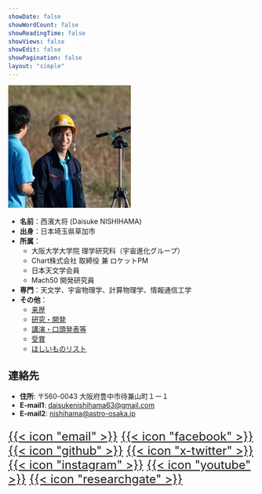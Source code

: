 ```yaml
---
showDate: false
showWordCount: false
showReadingTime: false
showViews: false
showEdit: false
showPagination: false
layout: "simple"
---
```


<img src="/img/profile.jpg" width="250px">

- **名前**：西濱大将 (Daisuke NISHIHAMA)
- **出身**：日本埼玉県草加市
- **所属**：
  - 大阪大学大学院 理学研究科（宇宙進化グループ）
  - Chart株式会社 取締役 兼 ロケットPM
  - 日本天文学会員
  - Mach50 開発研究員
- **専門**：天文学、宇宙物理学、計算物理学、情報通信工学
- **その他**：
  - [来歴](/cv)
  - [研究・開発](/res-dev)
  - [講演・口頭発表等](/presentation)
  - [受賞](/award)
  - [ほしいものリスト](https://www.amazon.jp/hz/wishlist/ls/Z9LGVOFMHAOG?ref_=wl_share)

## 連絡先

- **住所**: 〒560-0043 大阪府豊中市待兼山町１ー１
- **E-mail1**: [daisukenishihama63@gmail.com](mailto:daisukenishihama63@gmail.com)
- **E-mail2**: [nishihama@astro-osaka.jp](mailto:nishihama@astro-osaka.jp)

<font size="+2">

[{{< icon "email" >}}](mailto:daisukenishihama63@gmail.com)
[{{< icon "facebook" >}}](https://www.facebook.com/daisuke.nishihama.63)
[{{< icon "github" >}}](https://github.com/ddd3h)
[{{< icon "x-twitter" >}}](https://twitter.com/daisuke0603N)
[{{< icon "instagram" >}}](https://www.instagram.com/_ddd3h/)
[{{< icon "youtube" >}}](https://www.youtube.com/channel/UCI_JWuhXxkzlesbNqTQd34w)
[{{< icon "researchgate" >}}](https://www.researchgate.net/profile/Daisuke-Nishihama-2)

</font>